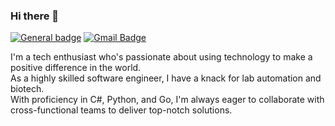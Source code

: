### Hi there 👋
 [![General badge](https://img.shields.io/badge/LinkedIn-0077B5?style=flat&logo=linkedin&logoColor=white)](https://www.linkedin.com/in/yanasheberla/) 
[![Gmail Badge](https://img.shields.io/badge/-yana%20sheberla-c14438?style=flat&logo=Gmail&logoColor=white&link=mailto:yana@sdenn.com)](mailto:yana@sdenn.com?subject=[GitHub])

I'm a tech enthusiast who's passionate about using technology to make a positive difference in the world. 
<br>
As a highly skilled software engineer, I have a knack for lab automation and biotech. 
<br>
With proficiency in C#, Python, and Go, I'm always eager to collaborate with cross-functional teams to deliver top-notch solutions. 
